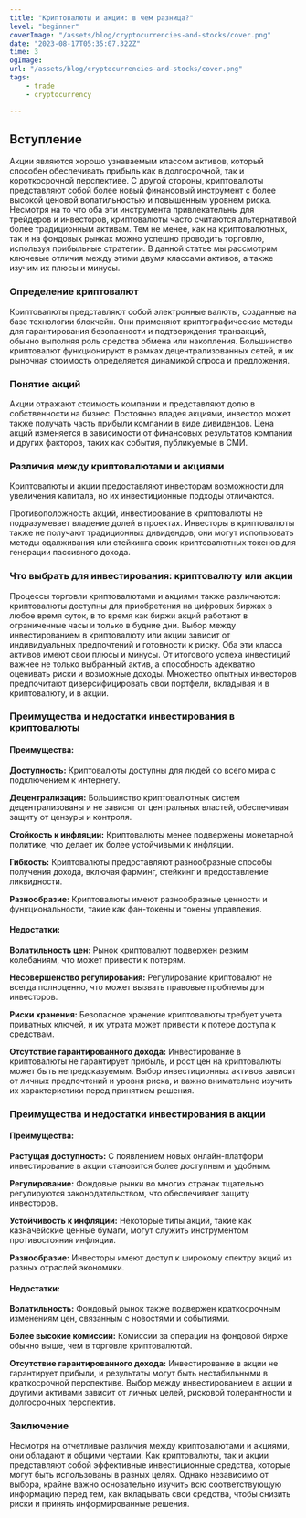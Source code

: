 ```yaml
---
title: "Криптовалюты и акции: в чем разница?"
level: "beginner"
coverImage: "/assets/blog/cryptocurrencies-and-stocks/cover.png"
date: "2023-08-17T05:35:07.322Z"
time: 3
ogImage:
url: "/assets/blog/cryptocurrencies-and-stocks/cover.png"
tags:
    - trade
    - cryptocurrency

---
```

## Вступление
Акции являются хорошо узнаваемым классом активов, который способен обеспечивать прибыль как в долгосрочной, так и короткосрочной перспективе. С другой стороны, криптовалюты представляют собой более новый финансовый инструмент с более высокой ценовой волатильностью и повышенным уровнем риска. Несмотря на то что оба эти инструмента привлекательны для трейдеров и инвесторов, криптовалюты часто считаются альтернативой более традиционным активам. Тем не менее, как на криптовалютных, так и на фондовых рынках можно успешно проводить торговлю, используя прибыльные стратегии. В данной статье мы рассмотрим ключевые отличия между этими двумя классами активов, а также изучим их плюсы и минусы.
### Определение криптовалют
Криптовалюты представляют собой электронные валюты, созданные на базе технологии блокчейн. Они применяют криптографические методы для гарантирования безопасности и подтверждения транзакций, обычно выполняя роль средства обмена или накопления. Большинство криптовалют функционируют в рамках децентрализованных сетей, и их рыночная стоимость определяется динамикой спроса и предложения.

### Понятие акций
Акции отражают стоимость компании и представляют долю в собственности на бизнес. Постоянно владея акциями, инвестор может также получать часть прибыли компании в виде дивидендов. Цена акций изменяется в зависимости от финансовых результатов компании и других факторов, таких как события, публикуемые в СМИ.
<!-- banner_place -->

### Различия между криптовалютами и акциями
Криптовалюты и акции предоставляют инвесторам возможности для увеличения капитала, но их инвестиционные подходы отличаются.

Противоположность акций, инвестирование в криптовалюты не подразумевает владение долей в проектах. Инвесторы в криптовалюты также не получают традиционных дивидендов; они могут использовать методы одалживания или стейкинга своих криптовалютных токенов для генерации пассивного дохода.
### Что выбрать для инвестирования: криптовалюту или акции
Процессы торговли криптовалютами и акциями также различаются: криптовалюты доступны для приобретения на цифровых биржах в любое время суток, в то время как биржи акций работают в ограниченные часы и только в будние дни.
Выбор между инвестированием в криптовалюту или акции зависит от индивидуальных предпочтений и готовности к риску. Оба эти класса активов имеют свои плюсы и минусы. От итогового успеха инвестиций важнее не только выбранный актив, а способность адекватно оценивать риски и возможные доходы. Множество опытных инвесторов предпочитают диверсифицировать свои портфели, вкладывая и в криптовалюту, и в акции.
### Преимущества и недостатки инвестирования в криптовалюты

#### Преимущества:

**Доступность:** Криптовалюты доступны для людей со всего мира с подключением к интернету.

**Децентрализация:** Большинство криптовалютных систем децентрализованы и не зависят от центральных властей, обеспечивая защиту от цензуры и контроля.

**Стойкость к инфляции:** Криптовалюты менее подвержены монетарной политике, что делает их более устойчивыми к инфляции.

**Гибкость:** Криптовалюты предоставляют разнообразные способы получения дохода, включая фарминг, стейкинг и предоставление ликвидности.

**Разнообразие:** Криптовалюты имеют разнообразные ценности и функциональности, такие как фан-токены и токены управления.
#### Недостатки:

**Волатильность цен:** Рынок криптовалют подвержен резким колебаниям, что может привести к потерям.

**Несовершенство регулирования:** Регулирование криптовалют не всегда полноценно, что может вызвать правовые проблемы для инвесторов.

**Риски хранения:** Безопасное хранение криптовалюты требует учета приватных ключей, и их утрата может привести к потере доступа к средствам.

**Отсутствие гарантированного дохода:** Инвестирование в криптовалюты не гарантирует прибыль, и рост цен на криптовалюты может быть непредсказуемым.
Выбор инвестиционных активов зависит от личных предпочтений и уровня риска, и важно внимательно изучить их характеристики перед принятием решения.

### Преимущества и недостатки инвестирования в акции

#### Преимущества:

**Растущая доступность:** С появлением новых онлайн-платформ инвестирование в акции становится более доступным и удобным.

**Регулирование:** Фондовые рынки во многих странах тщательно регулируются законодательством, что обеспечивает защиту инвесторов.

**Устойчивость к инфляции:** Некоторые типы акций, такие как казначейские ценные бумаги, могут служить инструментом противостояния инфляции.

**Разнообразие:** Инвесторы имеют доступ к широкому спектру акций из разных отраслей экономики.

#### Недостатки:

**Волатильность:** Фондовый рынок также подвержен краткосрочным изменениям цен, связанным с новостями и событиями.

**Более высокие комиссии:** Комиссии за операции на фондовой бирже обычно выше, чем в торговле криптовалютой.

**Отсутствие гарантированного дохода:** Инвестирование в акции не гарантирует прибыли, и результаты могут быть нестабильными в краткосрочной перспективе.
Выбор между инвестированием в акции и другими активами зависит от личных целей, рисковой толерантности и долгосрочных перспектив.
### Заключение

Несмотря на отчетливые различия между криптовалютами и акциями, они обладают и общими чертами. Как криптовалюты, так и акции представляют собой эффективные инвестиционные средства, которые могут быть использованы в разных целях. Однако независимо от выбора, крайне важно основательно изучить всю соответствующую информацию перед тем, как вкладывать свои средства, чтобы снизить риски и принять информированные решения.